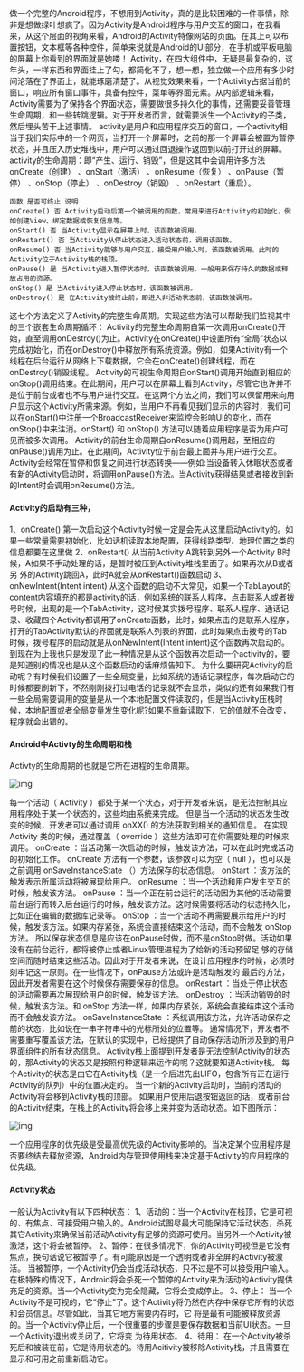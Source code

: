 做一个完整的Android程序，不想用到Activity，真的是比较困难的一件事情，除非是想做绿叶想疯了。因为Activity是Android程序与用户交互的窗口，在我看来，从这个层面的视角来看，Android的Activity特像网站的页面。在其上可以布置按钮，文本框等各种控件，简单来说就是Android的UI部分，在手机或平板电脑的屏幕上你看到的界面就是她喽！
Activity，在四大组件中，无疑是最复杂的，这年头，一样东西和界面挂上了勾，都简化不了，想一想，独立做一个应用有多少时间沦落在了界面上，就能琢磨清楚了。从视觉效果来看，一个Activity占据当前的窗口，响应所有窗口事件，具备有控件，菜单等界面元素。从内部逻辑来看，Activity需要为了保持各个界面状态，需要做很多持久化的事情，还需要妥善管理生命周期，和一些转跳逻辑。对于开发者而言，就需要派生一个Activity的子类，然后埋头苦干上述事情。
activity是用户和应用程序交互的窗口，一个activity相当于我们实际中的一个网页，当打开一个屏幕时，之前的那一个屏幕会被置为暂停状态，并且压入历史堆栈中，用户可以通过回退操作返回到以前打开过的屏幕。activity的生命周期：即“产生、运行、销毁”，但是这其中会调用许多方法onCreate（创建） 、onStart（激活） 、onResume（恢复） 、onPause（暂停） 、onStop（停止） 、onDestroy（销毁） 、onRestart（重启）。
```  
函数 是否可终止 说明 
onCreate() 否 Activity启动后第一个被调用的函数，常用来进行Activity的初始化，例如创建View、绑定数据或恢复信息等。 
onStart() 否 当Activity显示在屏幕上时，该函数被调用。 
onRestart() 否 当Activity从停止状态进入活动状态前，调用该函数。 
onResume() 否 当Activity能够与用户交互，接受用户输入时，该函数被调用。此时的Activity位于Activity栈的栈顶。 
onPause() 是 当Activity进入暂停状态时，该函数被调用。一般用来保存持久的数据或释放占用的资源。 
onStop() 是 当Activity进入停止状态时，该函数被调用。 
onDestroy() 是 在Activity被终止前，即进入非活动状态前，该函数被调用。
```
这七个方法定义了Activity的完整生命周期。实现这些方法可以帮助我们监视其中的三个嵌套生命周期循环：
Activity的完整生命周期自第一次调用onCreate()开始，直至调用onDestroy()为止。Activity在onCreate()中设置所有“全局”状态以完成初始化，而在onDestroy()中释放所有系统资源。例如，如果Activity有一个线程在后台运行从网络上下载数据，它会在onCreate()创建线程，而在 onDestroy()销毁线程。
Activity的可视生命周期自onStart()调用开始直到相应的onStop()调用结束。在此期间，用户可以在屏幕上看到Activity，尽管它也许并不是位于前台或者也不与用户进行交互。在这两个方法之间，我们可以保留用来向用户显示这个Activity所需来源。例如，当用户不再看见我们显示的内容时，我们可以在onStart()中注册一个BroadcastReceiver来监控会影响UI的变化，而在onStop()中来注消。onStart() 和 onStop() 方法可以随着应用程序是否为用户可见而被多次调用。
Activity的前台生命周期自onResume()调用起，至相应的onPause()调用为止。在此期间，Activity位于前台最上面并与用户进行交互。Activity会经常在暂停和恢复之间进行状态转换——例如:当设备转入休眠状态或者有新的Activity启动时，将调用onPause()方法。当Activity获得结果或者接收到新的Intent时会调用onResume()方法。
#### Activity的启动有三种，
1、onCreate()
第一次启动这个Activity时候一定是会先从这里启动Activity的。如果一些常量需要初始化，比如话机读取本地配置，获得线路类型、地理位置之类的信息都要在这里做
2、onRestart()
从当前Activity  A跳转到另外一个Activity  B时候，A如果不手动处理的话，是暂时被压到Activity堆栈里面了。如果再次从B或者另
外的Activity跳回A，此时A就会从onRestart()函数启动
3、onNewIntent(Intent intent)
从这个函数的启动不大常见，如果一个TabLayout的content内容填充的都是activity的话，例如系统的联系人程序，点击联系人或者拨号时候，出现的是一个TabActivity，这时候其实拨号程序、联系人程序、通话记录、收藏四个Activity都调用了onCreate函数，此时，如果点击的是联系人程序，打开的TabActivity默认的界面就是联系人列表的界面，此时如果点击拨号的Tab时候，拨号程序的启动就是从onNewIntent(Intent intent)这个函数再次启动的。到现在为止我也只是发现了此一种情况是从这个函数再次启动一个activity的，要是知道别的情况也是从这个函数启动的话麻烦告知下。
为什么要研究Activity的启动呢？有时候我们设置了一些全局变量，比如系统的通话记录程序，每次启动它的时候都要刷新下，不然刚刚拨打过电话的记录就不会显示，类似的还有如果我们有一些全局需要调用的变量是从一个本地配置文件读取的，但是当Activity压栈时候，本地配置或者全局变量发生变化呢?如果不重新读取下，它的值就不会改变，程序就会出错的。
#### Android中Activty的生命周期和栈
Activty的生命周期的也就是它所在进程的生命周期。

![img](http://emanual.github.io/md-android/img/component_activity/03_activity.jpg)  

每一个活动（ Activity ）都处于某一个状态，对于开发者来说，是无法控制其应用程序处于某一个状态的，这些均由系统来完成。
但是当一个活动的状态发生改变的时候，开发者可以通过调用 onXX() 的方法获取到相关的通知信息。
在实现 Activity 类的时候，通过覆盖（ override ）这些方法即可在你需要处理的时候来调用。
onCreate ：当活动第一次启动的时候，触发该方法，可以在此时完成活动的初始化工作。
onCreate 方法有一个参数，该参数可以为空（ null ），也可以是之前调用 onSaveInstanceState （）方法保存的状态信息。
onStart ：该方法的触发表示所属活动将被展现给用户。
onResume ：当一个活动和用户发生交互的时候，触发该方法。
onPause ：当一个正在前台运行的活动因为其他的活动需要前台运行而转入后台运行的时候，触发该方法。这时候需要将活动的状态持久化，比如正在编辑的数据库记录等。
onStop ：当一个活动不再需要展示给用户的时候，触发该方法。如果内存紧张，系统会直接结束这个活动，而不会触发 onStop 方法。 所以保存状态信息是应该在onPause时做，而不是onStop时做。活动如果没有在前台运行，都将被停止或者Linux管理进程为了给新的活动预留足 够的存储空间而随时结束这些活动。因此对于开发者来说，在设计应用程序的时候，必须时刻牢记这一原则。在一些情况下，onPause方法或许是活动触发的 最后的方法，因此开发者需要在这个时候保存需要保存的信息。
onRestart ：当处于停止状态的活动需要再次展现给用户的时候，触发该方法。
onDestroy ：当活动销毁的时候，触发该方法。和 onStop 方法一样，如果内存紧张，系统会直接结束这个活动而不会触发该方法。
onSaveInstanceState ：系统调用该方法，允许活动保存之前的状态，比如说在一串字符串中的光标所处的位置等。
通常情况下，开发者不需要重写覆盖该方法，在默认的实现中，已经提供了自动保存活动所涉及到的用户界面组件的所有状态信息。
Activity栈上面提到开发者是无法控制Activity的状态的，那Activity的状态又是按照何种逻辑来运作的呢？这就要知道Activity栈。
每个Activity的状态是由它在Activity栈（是一个后进先出LIFO，包含所有正在运行Activity的队列）中的位置决定的。
当一个新的Activity启动时，当前的活动的Activity将会移到Activity栈的顶部。
如果用户使用后退按钮返回的话，或者前台的Activity结束，在栈上的Activity将会移上来并变为活动状态。如下图所示：

![img](http://emanual.github.io/md-android/img/component_activity/03_activity2.jpg)  

一个应用程序的优先级是受最高优先级的Activity影响的。当决定某个应用程序是否要终结去释放资源，Android内存管理使用栈来决定基于Activity的应用程序的优先级。
#### Activity状态
一般认为Activity有以下四种状态：
1、活动的：当一个Activity在栈顶，它是可视的、有焦点、可接受用户输入的。Android试图尽最大可能保持它活动状态，杀死其它Activity来确保当前活动Activity有足够的资源可使用。当另外一个Activity被激活，这个将会被暂停。
2、暂停：在很多情况下，你的Activity可视但是它没有焦点，换句话说它被暂停了。有可能原因是一个透明或者非全屏的Activity被激活。
当被暂停，一个Activity仍会当成活动状态，只不过是不可以接受用户输入。在极特殊的情况下，Android将会杀死一个暂停的Activity来为活动的Activity提供充足的资源。当一个Activity变为完全隐藏，它将会变成停止。
3、停止： 当一个Activity不是可视的，它“停止”了。这个Activity将仍然在内存中保存它所有的状态和会员信息。尽管如此，当其它地方需要内存时，它 将是最有可能被释放资源的。当一个Activity停止后，一个很重要的步骤是要保存数据和当前UI状态。一旦一个Activity退出或关闭了，它将变 为待用状态。
4、待用： 在一个Activity被杀死后和被装在前，它是待用状态的。待用Acitivity被移除Activity栈，并且需要在显示和可用之前重新启动它。
